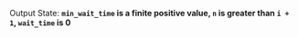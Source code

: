 Output State: **`min_wait_time` is a finite positive value, `n` is greater than `i + 1`, `wait_time` is 0**